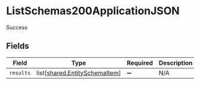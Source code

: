 # ListSchemas200ApplicationJSON

Success


## Fields

| Field                                                                    | Type                                                                     | Required                                                                 | Description                                                              |
| ------------------------------------------------------------------------ | ------------------------------------------------------------------------ | ------------------------------------------------------------------------ | ------------------------------------------------------------------------ |
| `results`                                                                | list[[shared.EntitySchemaItem](../../models/shared/entityschemaitem.md)] | :heavy_minus_sign:                                                       | N/A                                                                      |